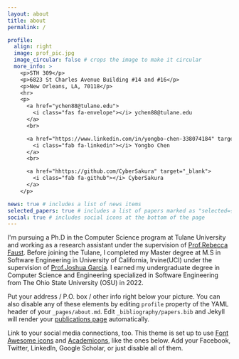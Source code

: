 ```yaml
---
layout: about
title: about
permalink: /

profile:
  align: right
  image: prof_pic.jpg
  image_circular: false # crops the image to make it circular
  more_info: >
    <p>STH 309</p>
    <p>6823 St Charles Avenue Building #14 and #16</p>
    <p>New Orleans, LA, 70118</p>
    <hr>
    <p>
      <a href="ychen88@tulane.edu">
        <i class="fas fa-envelope"></i> ychen88@tulane.edu
      </a>
      <br>

      <a href="https://www.linkedin.com/in/yongbo-chen-338074184" target="_blank">
        <i class="fab fa-linkedin"></i> Yongbo Chen
      </a>
      <br>

      <a href="hhttps://github.com/CyberSakura" target="_blank">
        <i class="fab fa-github"></i> CyberSakura
      </a> 
    </p>

news: true # includes a list of news items
selected_papers: true # includes a list of papers marked as "selected={true}"
social: true # includes social icons at the bottom of the page
---
```


I'm pursuing a Ph.D in the Computer Science program at Tulane University and working as a research assistant under the supervision of [Prof.Rebecca Faust](https://rjfaust.github.io/). Before joining the Tulane, I completed my Master degree at M.S in Software Engineering in University of California, Irvine(UCI) under the supervision of [Prof.Joshua Garcia](https://jgarcia.ics.uci.edu/). I earned my undergraduate degree in Computer Science and Engineering specialized in Software Engineering from The Ohio State University (OSU) in 2022.



Put your address / P.O. box / other info right below your picture. You can also disable any of these elements by editing `profile` property of the YAML header of your `_pages/about.md`. Edit `_bibliography/papers.bib` and Jekyll will render your [publications page](/al-folio/publications/) automatically.

Link to your social media connections, too. This theme is set up to use [Font Awesome icons](https://fontawesome.com/) and [Academicons](https://jpswalsh.github.io/academicons/), like the ones below. Add your Facebook, Twitter, LinkedIn, Google Scholar, or just disable all of them.
